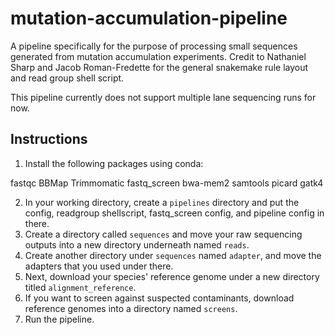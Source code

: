 # mutation-accumulation-pipeline
A pipeline specifically for the purpose of processing small sequences generated from mutation accumulation experiments.
Credit to Nathaniel Sharp and Jacob Roman-Fredette for the general snakemake rule layout and read group shell script.

This pipeline currently does not support multiple lane sequencing runs for now.

## Instructions
1. Install the following packages using conda:

fastqc
BBMap
Trimmomatic
fastq_screen
bwa-mem2
samtools
picard
gatk4

2. In your working directory, create a `pipelines` directory and put the config, readgroup shellscript, fastq_screen config, and pipeline config in there.
3. Create a directory called `sequences` and move your raw sequencing outputs into a new directory underneath named `reads`.
4. Create another directory under `sequences` named `adapter`, and move the adapters that you used under there.
5. Next, download your species' reference genome under a new directory titled `alignment_reference`.
6. If you want to screen against suspected contaminants, download reference genomes into a directory named `screens`.
7. Run the pipeline.
